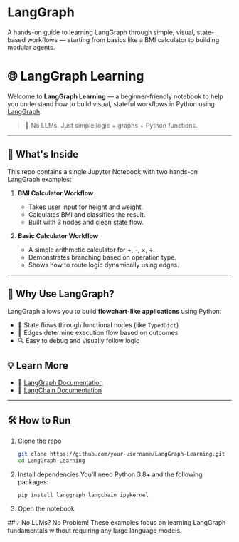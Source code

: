 # LangGraph
A hands-on guide to learning LangGraph through simple, visual, state-based workflows — starting from basics like a BMI calculator to building modular agents.
# 🌐 LangGraph Learning

Welcome to **LangGraph Learning** — a beginner-friendly notebook to help you understand how to build visual, stateful workflows in Python using [LangGraph](https://docs.langgraph.dev/).

> 🧠 No LLMs. Just simple logic + graphs + Python functions.

---

## 📓 What's Inside

This repo contains a single Jupyter Notebook with two hands-on LangGraph examples:

1. **BMI Calculator Workflow**
   - Takes user input for height and weight.
   - Calculates BMI and classifies the result.
   - Built with 3 nodes and clean state flow.

2. **Basic Calculator Workflow**
   - A simple arithmetic calculator for +, -, ×, ÷.
   - Demonstrates branching based on operation type.
   - Shows how to route logic dynamically using edges.

---

## 🚀 Why Use LangGraph?

LangGraph allows you to build **flowchart-like applications** using Python:

- 🔄 State flows through functional nodes (like `TypedDict`)
- 🔗 Edges determine execution flow based on outcomes
- 🔍 Easy to debug and visually follow logic

## 💡 Learn More

- 📘 [LangGraph Documentation]([https://docs.langgraph.dev/](https://langchain-ai.github.io/langgraph/concepts/why-langgraph/))
- 🧠 [LangChain Documentation](https://docs.langchain.com/)

---

## 🛠️ How to Run

1. Clone the repo  
   ```bash
   git clone https://github.com/your-username/LangGraph-Learning.git
   cd LangGraph-Learning
2. Install dependencies
   You’ll need Python 3.8+ and the following packages:
   ```bash
   pip install langgraph langchain ipykernel
3. Open the notebook

##💡 No LLMs? No Problem!
These examples focus on learning LangGraph fundamentals without requiring any large language models.
